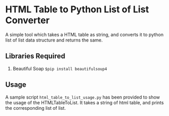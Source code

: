 # HTML Table to Python List of List Converter

A simple tool which takes a HTML table as string, and converts it to python list of list data structure and returns the same.

## Libraries Required

1. Beautiful Soap
   `$pip install beautifulsoup4`

## Usage

A sample script `html_table_to_list_usage.py` has been provided to show the usage of the HTMLTableToList. It takes a string of html table, and prints the corresponding list of list.
